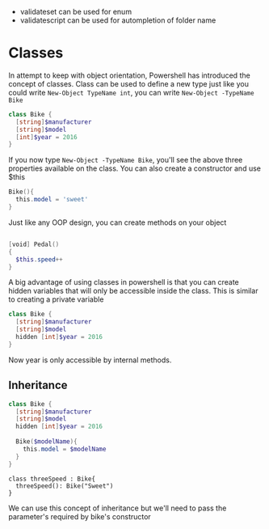 * validateset can be used for enum
* validatescript can be used for autompletion of folder name

# Classes

In attempt to keep with object orientation, Powershell has introduced the concept of classes. Class can be used to define a new type just like you could write `New-Object TypeName int`, you can write `New-Object -TypeName Bike`

```powershell
class Bike {
  [string]$manufacturer
  [string]$model
  [int]$year = 2016
}
```

If you now type `New-Object -TypeName Bike`, you'll see the above three properties available on the class. You can also create a constructor and use $this

```powershell
Bike(){
  this.model = 'sweet'
}
```

Just like any OOP design, you can create methods on your object

```powershell

[void] Pedal()
{
  $this.speed++
}
```

A big advantage of using classes in powershell is that you can create hidden variables that will only be accessible inside the class. This is similar to creating a private variable

```powershell
class Bike {
  [string]$manufacturer
  [string]$model
  hidden [int]$year = 2016
}
```

Now year is only accessible by internal methods.

## Inheritance

```powershell
class Bike {
  [string]$manufacturer
  [string]$model
  hidden [int]$year = 2016
  
  Bike($modelName){
    this.model = $modelName
  }
}
```

```
class threeSpeed : Bike{
  threeSpeed(): Bike("Sweet")
}
```

We can use this concept of inheritance but we'll need to pass the parameter's required by bike's constructor

